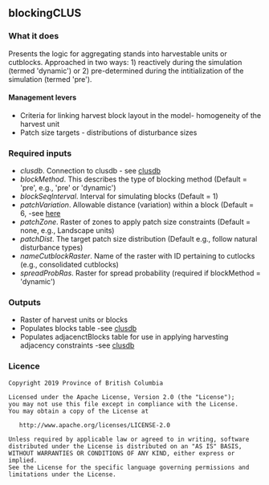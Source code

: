 ## blockingCLUS

### What it does

Presents the logic for aggregating stands into harvestable units or cutblocks. Approached in two ways: 1) reactively during the simulation (termed 'dynamic') or 2) pre-determined during the intitialization of the simulation (termed 'pre'). 

#### Management levers

* Criteria for linking harvest block layout in the model- homogeneity of the harvest unit
* Patch size targets - distributions of disturbance sizes

### Required inputs

* *clusdb*. Connection to clusdb - see [clusdb](https://github.com/bcgov/clus/tree/master/R/SpaDES-modules/dataLoaderCLUS)
* *blockMethod*. This describes the type of blocking method (Default = 'pre', e.g., 'pre' or 'dynamic')
* *blockSeqInterval*. Interval for simulating blocks (Default = 1)
* *patchVariation*. Allowable distance (variation) within a block (Default = 6, -see [here](https://github.com/bcgov/clus/blob/master/reports/harvest/draft-CLUS-blocking.md)
* *patchZone*. Raster of zones to apply patch size constraints (Default = none, e.g., Landscape units)
* *patchDist*. The target patch size distribution (Default e.g., follow natural disturbance types)
* *nameCutblockRaster*. Name of the raster with ID pertaining to cutlocks (e.g., consolidated cutblocks)
* *spreadProbRas*. Raster for spread probability (required if blockMethod = 'dynamic')


### Outputs

* Raster of harvest units or blocks 
* Populates blocks table -see [clusdb](https://github.com/bcgov/clus/tree/master/R/SpaDES-modules/dataLoaderCLUS)
* Populates adjacenctBlocks table for use in applying harvesting adjacency constraints -see [clusdb](https://github.com/bcgov/clus/tree/master/R/SpaDES-modules/dataLoaderCLUS)

### Licence

    Copyright 2019 Province of British Columbia

    Licensed under the Apache License, Version 2.0 (the "License");
    you may not use this file except in compliance with the License.
    You may obtain a copy of the License at

       http://www.apache.org/licenses/LICENSE-2.0

    Unless required by applicable law or agreed to in writing, software
    distributed under the License is distributed on an "AS IS" BASIS,
    WITHOUT WARRANTIES OR CONDITIONS OF ANY KIND, either express or implied.
    See the License for the specific language governing permissions and
    limitations under the License.